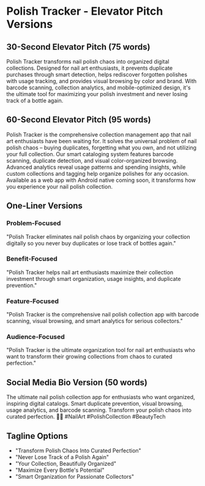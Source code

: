 # Polish Tracker - Elevator Pitch Versions

## 30-Second Elevator Pitch (75 words)
Polish Tracker transforms nail polish chaos into organized digital collections. Designed for nail art enthusiasts, it prevents duplicate purchases through smart detection, helps rediscover forgotten polishes with usage tracking, and provides visual browsing by color and brand. With barcode scanning, collection analytics, and mobile-optimized design, it's the ultimate tool for maximizing your polish investment and never losing track of a bottle again.

## 60-Second Elevator Pitch (95 words)
Polish Tracker is the comprehensive collection management app that nail art enthusiasts have been waiting for. It solves the universal problem of nail polish chaos – buying duplicates, forgetting what you own, and not utilizing your full collection. Our smart cataloging system features barcode scanning, duplicate detection, and visual color-organized browsing. Advanced analytics reveal usage patterns and spending insights, while custom collections and tagging help organize polishes for any occasion. Available as a web app with Android native coming soon, it transforms how you experience your nail polish collection.

## One-Liner Versions

### Problem-Focused
"Polish Tracker eliminates nail polish chaos by organizing your collection digitally so you never buy duplicates or lose track of bottles again."

### Benefit-Focused  
"Polish Tracker helps nail art enthusiasts maximize their collection investment through smart organization, usage insights, and duplicate prevention."

### Feature-Focused
"Polish Tracker is the comprehensive nail polish collection app with barcode scanning, visual browsing, and smart analytics for serious collectors."

### Audience-Focused
"Polish Tracker is the ultimate organization tool for nail art enthusiasts who want to transform their growing collections from chaos to curated perfection."

## Social Media Bio Version (50 words)
The ultimate nail polish collection app for enthusiasts who want organized, inspiring digital catalogs. Smart duplicate prevention, visual browsing, usage analytics, and barcode scanning. Transform your polish chaos into curated perfection. 💅✨ #NailArt #PolishCollection #BeautyTech

## Tagline Options
- "Transform Polish Chaos Into Curated Perfection"
- "Never Lose Track of a Polish Again"
- "Your Collection, Beautifully Organized"
- "Maximize Every Bottle's Potential"
- "Smart Organization for Passionate Collectors"